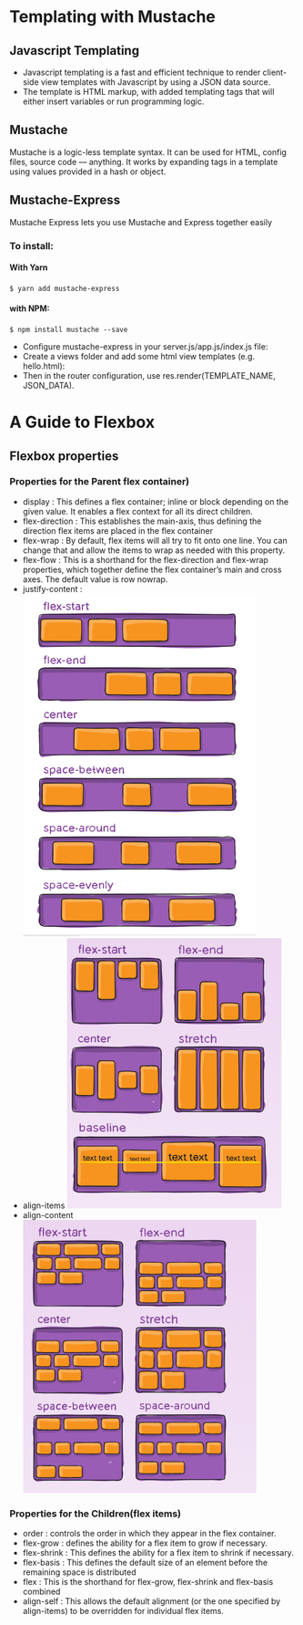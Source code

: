 # Templating with Mustache
## Javascript Templating
* Javascript templating is a fast and efficient technique to render client-side view templates with Javascript by using a JSON data source. 
* The template is HTML markup, with added templating tags that will either insert variables or run programming logic.
## Mustache
Mustache is a logic-less template syntax. It can be used for HTML, config files, source code — anything. It works by expanding tags in a template using values provided in a hash or object.
## Mustache-Express
Mustache Express lets you use Mustache and Express together easily
### To install:
#### **With Yarn**
`$ yarn add mustache-express`
#### **with NPM:**
`$ npm install mustache --save`
* Configure mustache-express in your server.js/app.js/index.js file:
* Create a views folder and add some html view templates (e.g. hello.html):
* Then in the router configuration, use res.render(TEMPLATE_NAME, JSON_DATA). 


# A Guide to Flexbox
## Flexbox properties
### Properties for the Parent flex container)
* display :
This defines a flex container; inline or block depending on the given value. It enables a flex context for all its direct children.
* flex-direction :
This establishes the main-axis, thus defining the direction flex items are placed in the flex container
* flex-wrap : 
By default, flex items will all try to fit onto one line. You can change that and allow the items to wrap as needed with this property.
* flex-flow :
This is a shorthand for the flex-direction and flex-wrap properties, which together define the flex container’s main and cross axes. The default value is row nowrap.
* justify-content :
![2.png](/Code301Reading-Notes/2.PNG)
* align-items
![3.png](/Code301Reading-Notes/3.PNG)
* align-content
![4.png](/Code301Reading-Notes/4.PNG)
### Properties for the Children(flex items)
* order :  controls the order in which they appear in the flex container.
* flex-grow : defines the ability for a flex item to grow if necessary. 
* flex-shrink : This defines the ability for a flex item to shrink if necessary.
* flex-basis : This defines the default size of an element before the remaining space is distributed
* flex : This is the shorthand for flex-grow, flex-shrink and flex-basis combined
* align-self : This allows the default alignment (or the one specified by align-items) to be overridden for individual flex items. 


